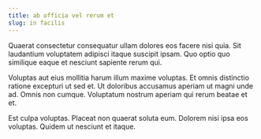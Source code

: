 ```yaml
---
title: ab officia vel rerum et
slug: in facilis
---
```


Quaerat consectetur consequatur ullam dolores eos facere nisi quia. Sit laudantium voluptatem adipisci itaque suscipit ipsam. Quo optio quo similique eaque et nesciunt sapiente rerum qui.

Voluptas aut eius mollitia harum illum maxime voluptas. Et omnis distinctio ratione excepturi ut sed et. Ut doloribus accusamus aperiam ut magni unde ad. Omnis non cumque. Voluptatum nostrum aperiam qui rerum beatae et et.

Est culpa voluptas. Placeat non quaerat soluta eum. Dolorem nisi ipsa eos voluptas. Quidem ut nesciunt et itaque.
